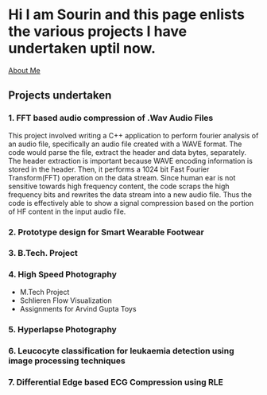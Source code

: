 # Hi I am Sourin and this page enlists the various projects I have undertaken uptil now.
[About Me](aboutme.md)

## Projects undertaken

### 1. FFT based audio compression of .Wav Audio Files
This project involved writing a C++ application to perform fourier analysis of an audio file, specifically an audio file created with a WAVE format. The code would parse the file, extract the header and data bytes, separately. The header extraction is important because WAVE encoding information is stored in the header. Then, it performs a 1024 bit Fast Fourier Transform(FFT) operation on the data stream. Since human ear is not sensitive towards high frequency content, the code scraps the high frequency bits and rewrites the data stream into a new audio file. Thus the code is effectively able to show a signal compression based on the portion of HF content in the input audio file.

### 2. Prototype design for Smart Wearable Footwear

### 3. B.Tech. Project

### 4. High Speed Photography
- M.Tech Project
- Schlieren Flow Visualization
- Assignments for Arvind Gupta Toys

### 5. Hyperlapse Photography

### 6. Leucocyte classification for leukaemia detection using image processing techniques

### 7. Differential Edge based ECG Compression using RLE




